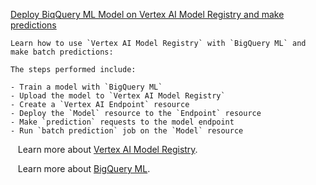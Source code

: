 
[Deploy BiqQuery ML Model on Vertex AI Model Registry and make predictions](https://github.com/GoogleCloudPlatform/vertex-ai-samples/blob/main/notebooks/official/model_registry/bqml_vertexai_model_registry.ipynb)

```
Learn how to use `Vertex AI Model Registry` with `BigQuery ML` and make batch predictions:

The steps performed include:

- Train a model with `BigQuery ML`
- Upload the model to `Vertex AI Model Registry` 
- Create a `Vertex AI Endpoint` resource
- Deploy the `Model` resource to the `Endpoint` resource
- Make `prediction` requests to the model endpoint
- Run `batch prediction` job on the `Model` resource

```

&nbsp;&nbsp;&nbsp;Learn more about [Vertex AI Model Registry](https://cloud.google.com/vertex-ai/docs/model-registry/introduction).

&nbsp;&nbsp;&nbsp;Learn more about [BigQuery ML](https://cloud.google.com/bigquery-ml/docs/introduction).

